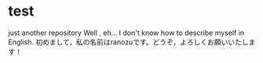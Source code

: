 # test
just another repository
Well , eh... I don't know how to describe myself in English. 初めまして，私の名前はranozuです。どうぞ，よろしくお願いいたします！ 
